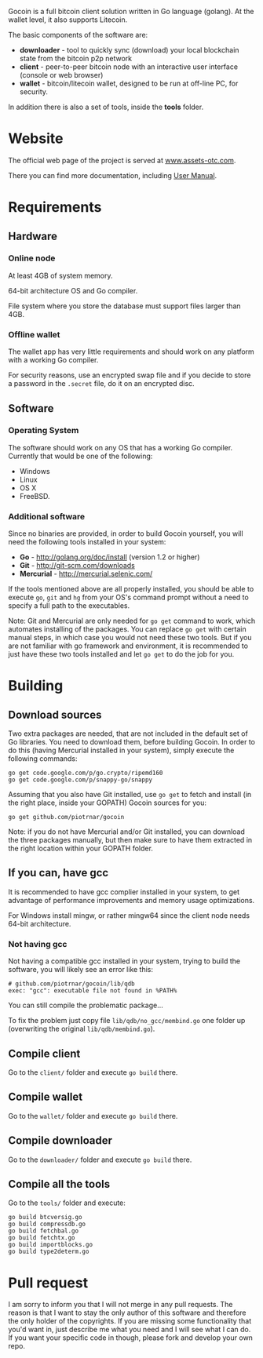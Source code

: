Gocoin is a full bitcoin client solution written in Go language (golang).
At the wallet level, it also supports Litecoin.

The basic components of the software are:

* **downloader** - tool to quickly sync (download) your local blockchain state from the bitcoin p2p network
* **client** - peer-to-peer bitcoin node with an interactive user interface (console or web browser)
* **wallet** - bitcoin/litecoin wallet, designed to be run at off-line PC, for security.

In addition there is also a set of tools, inside the **tools** folder.


# Website
The official web page of the project is served at <a href="http://www.assets-otc.com/gocoin">www.assets-otc.com</a>.

There you can find more documentation, including <a href="http://www.assets-otc.com/gocoin/manual">User Manual</a>.


# Requirements

## Hardware

### Online node
At least 4GB of system memory.

64-bit architecture OS and Go compiler.

File system where you store the database must support files larger than 4GB.

### Offline wallet
The wallet app has very little requirements and should work on any platform with a working Go compiler.

For security reasons, use an encrypted swap file and if you decide to store a password in the `.secret` file,
do it on an encrypted disc.

## Software

### Operating System
The software should work on any OS that has a working Go compiler.
Currently that would be one of the following:

* Windows
* Linux
* OS X
* FreeBSD.

### Additional software

Since no binaries are provided, in order to build Gocoin yourself, you will need the following tools installed in your system:

* **Go** - http://golang.org/doc/install (version 1.2 or higher)
* **Git** - http://git-scm.com/downloads
* **Mercurial** - http://mercurial.selenic.com/

If the tools mentioned above are all properly installed, you should be able to execute `go`, `git` and `hg` from your OS's command prompt without a need to specify a full path to the executables.

Note: Git and Mercurial are only needed for `go get` command to work, which automates installing of the packages.
You can replace `go get` with certain manual steps, in which case you would not need these two tools.
But if you are not familiar with go framework and environment, it is recommended to just have these two tools installed and let `go get` to do the job for you.


# Building

## Download sources
Two extra  packages are needed, that are not included in the default set of Go libraries.
You need to download them, before building Gocoin.
In order to do this (having Mercurial installed in your system), simply execute the following commands:

	go get code.google.com/p/go.crypto/ripemd160
	go get code.google.com/p/snappy-go/snappy

Assuming that you also have Git installed, use `go get` to fetch and install (in the right place, inside your GOPATH) Gocoin sources for you:

	go get github.com/piotrnar/gocoin


Note: if you do not have Mercurial and/or Git installed, you can download the three packages manually, but then make sure to have them extracted
in the right location within your GOPATH folder.

## If you can, have gcc
It is recommended to have gcc complier installed in your system, to get advantage of performance improvements and memory usage optimizations.

For Windows install mingw, or rather mingw64 since the client node needs 64-bit architecture.

### Not having gcc

Not having a compatible gcc installed in your system, trying to build the software, you will likely see an error like this:

	# github.com/piotrnar/gocoin/lib/qdb
	exec: "gcc": executable file not found in %PATH%

You can still compile the problematic package...

To fix the problem just copy file `lib/qdb/no_gcc/membind.go` one folder up (overwriting the original `lib/qdb/membind.go`).

## Compile client
Go to the `client/` folder and execute `go build` there.

## Compile wallet
Go to the `wallet/` folder and execute `go build` there.

## Compile downloader
Go to the `downloader/` folder and execute `go build` there.

## Compile all the tools
Go to the `tools/` folder and execute:

	go build btcversig.go
	go build compressdb.go
	go build fetchbal.go
	go build fetchtx.go
	go build importblocks.go
	go build type2determ.go


# Pull request
I am sorry to inform you that I will not merge in any pull requests.
The reason is that I want to stay the only author of this software and therefore the only holder of the copyrights.
If you are missing some functionality that you'd want in, just describe me what you need and I will see what I can do.
If you want your specific code in though, please fork and develop your own repo.
